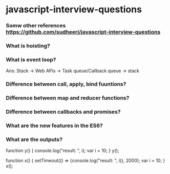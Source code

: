 # javascript-interview-questions
### Somw other references https://github.com/sudheerj/javascript-interview-questions
### What is hoisting?
### What is event loop?
Ans: Stack -> Web APis -> Task queue/Callback queue -> stack
### Difference between call, apply, bind fuuntions?
### Difference between map and reducer functions?
### Difference between callbacks and promises?
### What are the new features in the ES6?
### What are the outputs?

function y() {
    console.log("result: ", i);
    var i = 10;
}
y();

function x() {
    setTimeout(() => {console.log("result: ", i)}, 2000);
    var i = 10;
}
x();
